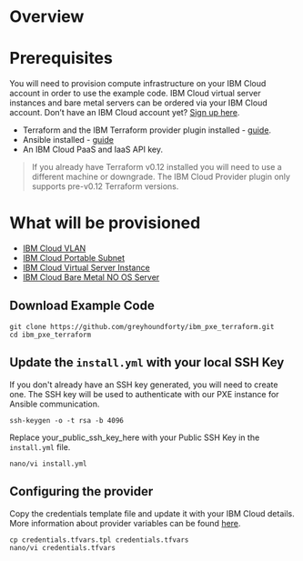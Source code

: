 # Overview 



# Prerequisites
You will need to provision compute infrastructure on your IBM Cloud account in order to use the example code. IBM Cloud virtual server instances and bare metal servers can be ordered via your IBM Cloud account. Don’t have an IBM Cloud account yet? [Sign up here](https://cloud.ibm.com/registration).

 - Terraform and the IBM Terraform provider plugin installed - [guide](https://cloud.ibm.com/docs/terraform?topic=terraform-getting-started#install).
 - Ansible installed - [guide](https://docs.ansible.com/ansible/latest/installation_guide/intro_installation.html) 
 - An IBM Cloud PaaS and IaaS API key. 

> If you already have Terraform v0.12 installed you will need to use a different machine or downgrade. The IBM Cloud Provider plugin only supports pre-v0.12 Terraform versions. 

# What will be provisioned

 - [IBM Cloud VLAN](https://cloud.ibm.com/catalog/infrastructure/vlan)
 - [IBM Cloud Portable Subnet](https://cloud.ibm.com/catalog/infrastructure/subnet-ip)
 - [IBM Cloud Virtual Server Instance](https://cloud.ibm.com/catalog/infrastructure/virtual-server-group)
 - [IBM Cloud Bare Metal NO OS Server](https://cloud.ibm.com/catalog/infrastructure/bare-metal)

## Download Example Code 

```
git clone https://github.com/greyhoundforty/ibm_pxe_terraform.git
cd ibm_pxe_terraform
```

## Update the `install.yml` with your local SSH Key
If you don't already have an SSH key generated, you will need to create one. The SSH key will be used to authenticate with our PXE instance for Ansible communication.

```
ssh-keygen -o -t rsa -b 4096
```

Replace your_public_ssh_key_here with your Public SSH Key in the `install.yml` file. 

```
nano/vi install.yml

```
## Configuring the provider

Copy the credentials template file and update it with your IBM Cloud details. More information about provider variables can be found [here](https://ibm-cloud.github.io/tf-ibm-docs/#authentication).

```
cp credentials.tfvars.tpl credentials.tfvars
nano/vi credentials.tfvars
```